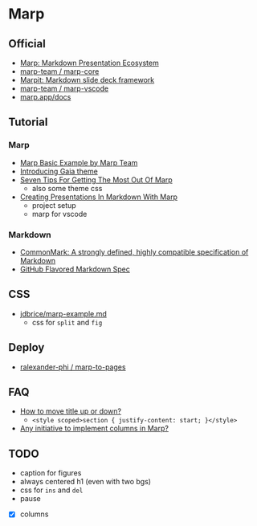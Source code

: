# Marp

## Official
- [Marp: Markdown Presentation Ecosystem](https://marp.app/#get-started)
- [marp-team / marp-core](https://github.com/marp-team/marp-core)
- [Marpit: Markdown slide deck framework](https://marpit.marp.app/)
- [marp-team / marp-vscode](https://github.com/marp-team/marp-vscode)
- [marp.app/docs](https://marp.app/docs)

## Tutorial
### Marp
- [Marp Basic Example by Marp Team](https://speakerdeck.com/yhatt/marp-basic-example)
- [Introducing Gaia theme](https://www.mina.moe/wp-content/uploads/2019/01/MarpGaiaExample.pdf)
- [Seven Tips For Getting The Most Out Of Marp](https://www.hashbangcode.com/article/seven-tips-getting-most-out-marp#using-images)
  - also some theme css
- [Creating Presentations In Markdown With Marp](https://www.hashbangcode.com/article/creating-presentations-markdown-marp)
  - project setup
  - marp for vscode

### Markdown
- [CommonMark: A strongly defined, highly compatible specification of Markdown](https://commonmark.org/)
- [GitHub Flavored Markdown Spec](https://github.github.com/gfm/)

## CSS
- [jdbrice/marp-example.md](https://gist.github.com/jdbrice/3478cbf98acfd936f9e32d645376ebe5)
  - css for `split` and `fig`

## Deploy
- [ralexander-phi / marp-to-pages](https://github.com/ralexander-phi/marp-to-pages)
## FAQ
- [How to move title up or down?](https://github.com/marp-team/marp-core/issues/177)
  - `<style scoped>section { justify-content: start; }</style>`
- [Any initiative to implement columns in Marp?](https://github.com/orgs/marp-team/discussions/192)

## TODO
- caption for figures
- always centered h1 (even with two bgs)
- css for `ins` and `del`
- pause
- [x] columns
